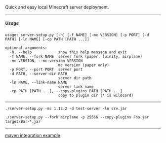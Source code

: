 Quick and easy local Minecraft server deployment.

---

##### Usage

```
usage: server-setup.py [-h] [-f NAME] [-mc VERSION] [-p PORT] [-d PATH] [-ln NAME] [-cp PATH [PATH ...]]

optional arguments:
  -h, --help            show this help message and exit
  -f NAME, --fork NAME  server fork (paper, tuinity, airplane)
  -mc VERSION, --mc-version VERSION
                        mc version (paper only)
  -p PORT, --port PORT  server port
  -d PATH, --server-dir PATH
                        server dir path
  -ln NAME, --link-name NAME
                        server link name
  -cp PATH [PATH ...], --copy-plugins PATH [PATH ...]
                        copy to plugin dir (* is wildcard)
```

---

`./server-setup.py -mc 1.12.2 -d test-server -ln srv.jar`

`./server-setup.py --fork airplane -p 25566 --copy-plugins Foo.jar target/Bar-*.jar`

---

[maven integration example](MAVEN.md)
